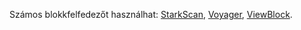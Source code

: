 Számos blokkfelfedezőt használhat: [StarkScan](https://starkscan.co/), [Voyager](https://voyager.online/txns), [ViewBlock](https://viewblock.io/starknet).
